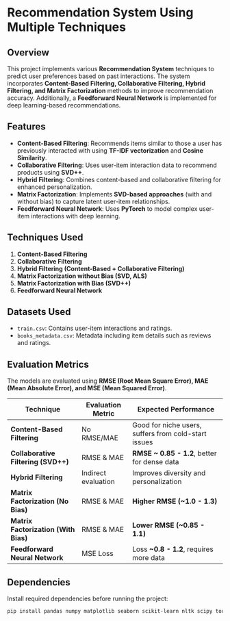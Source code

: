 
# Recommendation System Using Multiple Techniques

## Overview
This project implements various **Recommendation System** techniques to predict user preferences based on past interactions. The system incorporates **Content-Based Filtering, Collaborative Filtering, Hybrid Filtering, and Matrix Factorization** methods to improve recommendation accuracy. Additionally, a **Feedforward Neural Network** is implemented for deep learning-based recommendations.

## Features
- **Content-Based Filtering**: Recommends items similar to those a user has previously interacted with using **TF-IDF vectorization** and **Cosine Similarity**.
- **Collaborative Filtering**: Uses user-item interaction data to recommend products using **SVD++**.
- **Hybrid Filtering**: Combines content-based and collaborative filtering for enhanced personalization.
- **Matrix Factorization**: Implements **SVD-based approaches** (with and without bias) to capture latent user-item relationships.
- **Feedforward Neural Network**: Uses **PyTorch** to model complex user-item interactions with deep learning.

## Techniques Used
1. **Content-Based Filtering**
2. **Collaborative Filtering**
3. **Hybrid Filtering (Content-Based + Collaborative Filtering)**
4. **Matrix Factorization without Bias (SVD, ALS)**
5. **Matrix Factorization with Bias (SVD++)**
6. **Feedforward Neural Network**

## Datasets Used
- `train.csv`: Contains user-item interactions and ratings.
- `books_metadata.csv`: Metadata including item details such as reviews and ratings.

## Evaluation Metrics
The models are evaluated using **RMSE (Root Mean Square Error), MAE (Mean Absolute Error), and MSE (Mean Squared Error)**.

| **Technique**  | **Evaluation Metric** | **Expected Performance** |
|---------------|----------------------|--------------------------|
| **Content-Based Filtering** | No RMSE/MAE | Good for niche users, suffers from cold-start issues |
| **Collaborative Filtering (SVD++)** | RMSE & MAE | **RMSE ~ 0.85 - 1.2**, better for dense data |
| **Hybrid Filtering** | Indirect evaluation | Improves diversity and personalization |
| **Matrix Factorization (No Bias)** | RMSE & MAE | **Higher RMSE (~1.0 - 1.3)** |
| **Matrix Factorization (With Bias)** | RMSE & MAE | **Lower RMSE (~0.85 - 1.1)** |
| **Feedforward Neural Network** | MSE Loss | Loss **~0.8 - 1.2**, requires more data |

## Dependencies
Install required dependencies before running the project:
```bash
pip install pandas numpy matplotlib seaborn scikit-learn nltk scipy torch
